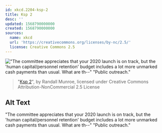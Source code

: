 ```yaml
---
id: xkcd.2204-ksp-2
title: Ksp 2
desc: ''
updated: 1568790000000
created: 1568790000000
sources:
  name: xkcd
  url: 'https://creativecommons.org/licenses/by-nc/2.5/'
  license: Creative Commons 2.5
---
```

!["The committee appreciates that your 2020 launch is on track, but the 'human capital/personnel retention' budget includes a lot more unmarked cash payments than usual. What are th--" "Public outreach."](https://imgs.xkcd.com/comics/ksp_2.png)
> "[Ksp 2](https://xkcd.com/2204/)", by Randall Munroe, licensed under Creative Commons Attribution-NonCommercial 2.5 License

## Alt Text
"The committee appreciates that your 2020 launch is on track, but the 'human capital/personnel retention' budget includes a lot more unmarked cash payments than usual. What are th--" "Public outreach."
